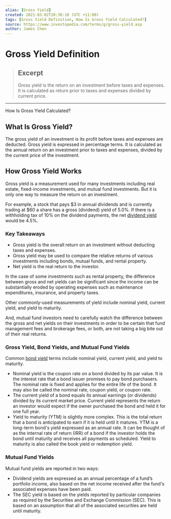 ```yaml
---
alias: [Gross Yield]
created: 2021-03-02T20:30:10 (UTC +11:00)
tags: [Gross Yield Definition, How Is Gross Yield Calculated?]
source: https://www.investopedia.com/terms/g/gross-yield.asp
author: James Chen
---
```


# Gross Yield Definition

> ## Excerpt
> Gross yield is the return on an investment before taxes and expenses. It is calculated as return prior to taxes and expenses divided by current price.

---

How Is Gross Yield Calculated?
## What Is Gross Yield?

The gross yield of an investment is its profit before taxes and expenses are deducted. Gross yield is expressed in percentage terms. It is calculated as the annual return on an investment prior to taxes and expenses, divided by the current price of the investment.

## How Gross Yield Works

Gross yield is a measurement used for many investments including real estate, fixed-income investments, and mutual fund investments. But it is only one way to measure the return on an investment.

For example, a stock that pays $3 in annual dividends and is currently trading at $60 a share has a gross (dividend) yield of 5.0%. If there is a withholding tax of 10% on the dividend payments, the net [dividend yield](https://www.investopedia.com/terms/d/dividendyield.asp) would be 4.5%.

### Key Takeaways

-   Gross yield is the overall return on an investment without deducting taxes and expenses.
-   Gross yield may be used to compare the relative returns of various investments including bonds, mutual funds, and rental property.
-   Net yield is the real return to the investor.

In the case of some investments such as rental property, the difference between gross and net yields can be significant since the income can be substantially eroded by operating expenses such as maintenance expenditures, insurance, and property taxes.

Other commonly-used measurements of yield include nominal yield, current yield, and yield to maturity.

And, mutual fund investors need to carefully watch the difference between the gross and net yields on their investments in order to be certain that fund management fees and brokerage fees, or both, are not taking a big bite out of their real returns.

### Gross Yield, Bond Yields, and Mutual Fund Yields

Common [bond yield](https://www.investopedia.com/terms/b/bond-yield.asp) terms include nominal yield, current yield, and yield to maturity.

-   Nominal yield is the coupon rate on a bond divided by its par value. It is the interest rate that a bond issuer promises to pay bond purchasers. The nominal rate is fixed and applies for the entire life of the bond. It may also be called the nominal rate, coupon yield, or coupon rate.
-   The current yield of a bond equals its annual earnings (or dividends) divided by its current market price. Current yield represents the return an investor would expect if the owner purchased the bond and held it for one full year.
-   Yield to maturity (YTM) is slightly more complex. This is the total return that a bond is anticipated to earn if it is held until it matures. YTM is a long-term bond's yield expressed as an annual rate. It can be thought of as the internal rate of return (IRR) of a bond if the investor holds the bond until maturity and receives all payments as scheduled. Yield to maturity is also called the book yield or redemption yield.

### Mutual Fund Yields

Mutual fund yields are reported in two ways:

-   Dividend yields are expressed as an annual percentage of a fund’s portfolio income, also based on the net income received after the fund's associated expenses have been paid.
-   The SEC yield is based on the yields reported by particular companies as required by the Securities and Exchange Commission (SEC). This is based on an assumption that all of the associated securities are held until maturity.
